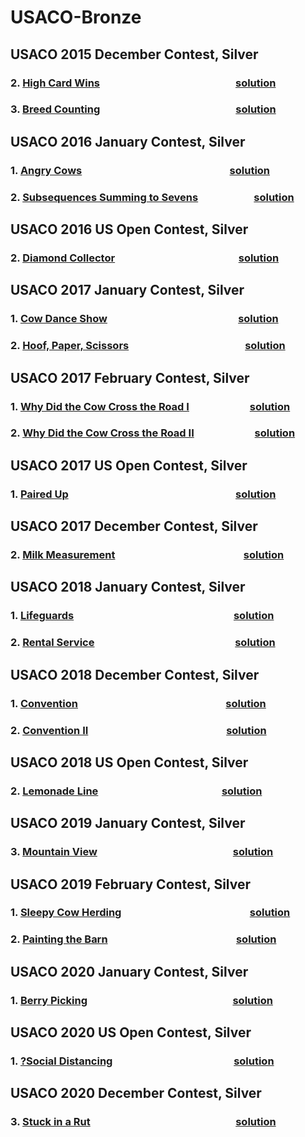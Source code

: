 # USACO-Bronze

## USACO 2015 December Contest, Silver
### 2.  [High Card Wins](http://www.usaco.org/index.php?page=viewproblem2&cpid=571)     &nbsp; &nbsp; &nbsp; &nbsp; &nbsp;&nbsp; &nbsp; &nbsp; &nbsp; &nbsp; &nbsp; &nbsp; &nbsp; &nbsp; &nbsp; &nbsp; &nbsp; &nbsp; &nbsp; &nbsp; &nbsp; &nbsp; &nbsp; &nbsp; &nbsp; &nbsp; &nbsp; &nbsp;      [solution](solution/2015/dec/cards.py) 
### 3.  [Breed Counting](http://www.usaco.org/index.php?page=viewproblem2&cpid=572)     &nbsp; &nbsp; &nbsp; &nbsp; &nbsp;&nbsp; &nbsp; &nbsp; &nbsp; &nbsp; &nbsp; &nbsp; &nbsp; &nbsp; &nbsp; &nbsp; &nbsp; &nbsp; &nbsp; &nbsp; &nbsp; &nbsp; &nbsp; &nbsp; &nbsp; &nbsp; &nbsp; &nbsp;      [solution](solution/2015/dec/breed.py) 

## USACO 2016 January Contest, Silver
### 1.  [Angry Cows](http://www.usaco.org/index.php?page=viewproblem2&cpid=594)   &nbsp; &nbsp; &nbsp; &nbsp; &nbsp; &nbsp; &nbsp;  &nbsp; &nbsp; &nbsp; &nbsp; &nbsp;   &nbsp; &nbsp; &nbsp; &nbsp; &nbsp;  &nbsp; &nbsp; &nbsp; &nbsp; &nbsp; &nbsp; &nbsp;  &nbsp; &nbsp; &nbsp; &nbsp; &nbsp; &nbsp;      [solution](solution/2016/jan/angry.py)
### 2.  [Subsequences Summing to Sevens](http://www.usaco.org/index.php?page=viewproblem2&cpid=595)   &nbsp; &nbsp; &nbsp; &nbsp; &nbsp; &nbsp; &nbsp; &nbsp; &nbsp; &nbsp; &nbsp;      [solution](solution/2016/jan/div7.py) 

## USACO 2016 US Open Contest, Silver
### 2.  [Diamond Collector](http://www.usaco.org/index.php?page=viewproblem2&cpid=643)  &nbsp; &nbsp; &nbsp; &nbsp; &nbsp; &nbsp; &nbsp;  &nbsp; &nbsp;  &nbsp; &nbsp; &nbsp; &nbsp; &nbsp; &nbsp; &nbsp; &nbsp; &nbsp; &nbsp; &nbsp; &nbsp; &nbsp; &nbsp; &nbsp; &nbsp;      [solution](solution/2016/open/diamond.py) 

## USACO 2017 January Contest, Silver
### 1.  [Cow Dance Show](http://www.usaco.org/index.php?page=viewproblem2&cpid=690)       &nbsp; &nbsp; &nbsp; &nbsp; &nbsp; &nbsp; &nbsp; &nbsp;&nbsp; &nbsp; &nbsp; &nbsp; &nbsp; &nbsp; &nbsp; &nbsp; &nbsp; &nbsp; &nbsp; &nbsp; &nbsp; &nbsp; &nbsp; &nbsp; &nbsp; &nbsp; &nbsp;      [solution](solution/2017/jan/dance.py) 
### 2.  [Hoof, Paper, Scissors](http://www.usaco.org/index.php?page=viewproblem2&cpid=691)       &nbsp; &nbsp; &nbsp; &nbsp; &nbsp;&nbsp; &nbsp; &nbsp; &nbsp; &nbsp; &nbsp; &nbsp; &nbsp; &nbsp; &nbsp; &nbsp; &nbsp; &nbsp; &nbsp; &nbsp; &nbsp; &nbsp; &nbsp; &nbsp;      [solution](solution/2017/jan/hps.py) 

## USACO 2017 February Contest, Silver
### 1.  [Why Did the Cow Cross the Road I](http://www.usaco.org/index.php?page=viewproblem2&cpid=714)     &nbsp; &nbsp; &nbsp; &nbsp; &nbsp; &nbsp; &nbsp; &nbsp; &nbsp; &nbsp; &nbsp; &nbsp;      [solution](solution/2017/feb/cross_road_1.py) 
### 2.  [Why Did the Cow Cross the Road II](http://www.usaco.org/index.php?page=viewproblem2&cpid=715)     &nbsp; &nbsp; &nbsp; &nbsp; &nbsp; &nbsp; &nbsp; &nbsp; &nbsp; &nbsp; &nbsp; &nbsp;      [solution](solution/2017/feb/cross_road_2.py) 

## USACO 2017 US Open Contest, Silver
### 1.  [Paired Up](http://www.usaco.org/index.php?page=viewproblem2&cpid=738)     &nbsp; &nbsp; &nbsp; &nbsp; &nbsp; &nbsp; &nbsp; &nbsp; &nbsp; &nbsp; &nbsp; &nbsp; &nbsp; &nbsp; &nbsp; &nbsp; &nbsp; &nbsp; &nbsp; &nbsp; &nbsp; &nbsp; &nbsp; &nbsp; &nbsp; &nbsp;  &nbsp; &nbsp; &nbsp; &nbsp; &nbsp; &nbsp; &nbsp; &nbsp;      [solution](solution/2017/open/pair.py) 

## USACO 2017 December Contest, Silver
### 2.  [Milk Measurement](http://www.usaco.org/index.php?page=viewproblem2&cpid=763)     &nbsp; &nbsp; &nbsp; &nbsp; &nbsp;  &nbsp; &nbsp; &nbsp; &nbsp; &nbsp; &nbsp; &nbsp; &nbsp; &nbsp; &nbsp; &nbsp; &nbsp; &nbsp;  &nbsp; &nbsp; &nbsp; &nbsp; &nbsp; &nbsp; &nbsp; &nbsp;      [solution](solution/2017/dec/milk.py)

## USACO 2018 January Contest, Silver
### 1.  [Lifeguards](http://www.usaco.org/index.php?page=viewproblem2&cpid=786)     &nbsp; &nbsp; &nbsp; &nbsp; &nbsp; &nbsp; &nbsp; &nbsp; &nbsp; &nbsp; &nbsp; &nbsp; &nbsp; &nbsp;&nbsp; &nbsp; &nbsp; &nbsp; &nbsp; &nbsp; &nbsp; &nbsp; &nbsp; &nbsp; &nbsp; &nbsp; &nbsp; &nbsp; &nbsp; &nbsp; &nbsp; &nbsp; &nbsp;      [solution](solution/2018/jan/lifeguards.py) 
### 2.  [Rental Service](http://www.usaco.org/index.php?page=viewproblem2&cpid=787)     &nbsp; &nbsp; &nbsp; &nbsp; &nbsp; &nbsp; &nbsp; &nbsp; &nbsp; &nbsp;&nbsp; &nbsp; &nbsp; &nbsp; &nbsp; &nbsp; &nbsp; &nbsp; &nbsp; &nbsp; &nbsp; &nbsp; &nbsp; &nbsp; &nbsp; &nbsp; &nbsp; &nbsp; &nbsp;      [solution](solution/2018/jan/rental.py) 

## USACO 2018 December Contest, Silver
### 1.  [Convention](http://www.usaco.org/index.php?page=viewproblem2&cpid=858)     &nbsp; &nbsp;  &nbsp; &nbsp; &nbsp; &nbsp; &nbsp; &nbsp; &nbsp;  &nbsp; &nbsp; &nbsp; &nbsp; &nbsp; &nbsp; &nbsp; &nbsp; &nbsp; &nbsp; &nbsp; &nbsp; &nbsp;  &nbsp; &nbsp; &nbsp; &nbsp; &nbsp; &nbsp; &nbsp; &nbsp;   [solution](solution/2018/dec/convention.py)
### 2.  [Convention II](http://www.usaco.org/index.php?page=viewproblem2&cpid=859)     &nbsp; &nbsp;  &nbsp; &nbsp; &nbsp; &nbsp; &nbsp;  &nbsp; &nbsp; &nbsp; &nbsp; &nbsp; &nbsp; &nbsp; &nbsp; &nbsp; &nbsp; &nbsp; &nbsp; &nbsp;  &nbsp; &nbsp; &nbsp; &nbsp; &nbsp; &nbsp; &nbsp; &nbsp;   [solution](solution/2018/dec/convention2.py)

## USACO 2018 US Open Contest, Silver
### 2.  [Lemonade Line](http://www.usaco.org/index.php?page=viewproblem2&cpid=835)     &nbsp; &nbsp;  &nbsp; &nbsp; &nbsp; &nbsp; &nbsp; &nbsp; &nbsp; &nbsp; &nbsp; &nbsp; &nbsp; &nbsp; &nbsp; &nbsp; &nbsp;  &nbsp; &nbsp; &nbsp; &nbsp; &nbsp; &nbsp; &nbsp; &nbsp;   [solution](solution/2018/open/line.py)

## USACO 2019 January Contest, Silver
### 3.  [Mountain View](http://www.usaco.org/index.php?page=viewproblem2&cpid=896)     &nbsp; &nbsp; &nbsp; &nbsp; &nbsp; &nbsp; &nbsp; &nbsp; &nbsp; &nbsp; &nbsp; &nbsp; &nbsp; &nbsp;&nbsp; &nbsp; &nbsp; &nbsp; &nbsp; &nbsp; &nbsp; &nbsp; &nbsp; &nbsp; &nbsp; &nbsp; &nbsp; &nbsp;      [solution](solution/2019/jan/mountainview.py)

## USACO 2019 February Contest, Silver
### 1.  [Sleepy Cow Herding](http://www.usaco.org/index.php?page=viewproblem2&cpid=918)     &nbsp; &nbsp; &nbsp; &nbsp; &nbsp; &nbsp; &nbsp; &nbsp; &nbsp; &nbsp; &nbsp; &nbsp; &nbsp; &nbsp; &nbsp; &nbsp; &nbsp; &nbsp; &nbsp; &nbsp; &nbsp; &nbsp; &nbsp; &nbsp; &nbsp; &nbsp;      [solution](solution/2019/feb/sleepy.py) 
### 2.  [Painting the Barn](http://www.usaco.org/index.php?page=viewproblem2&cpid=919)     &nbsp; &nbsp; &nbsp; &nbsp; &nbsp; &nbsp; &nbsp; &nbsp; &nbsp; &nbsp; &nbsp; &nbsp; &nbsp; &nbsp; &nbsp; &nbsp; &nbsp; &nbsp; &nbsp; &nbsp; &nbsp; &nbsp; &nbsp; &nbsp; &nbsp; &nbsp;      [solution](solution/2019/feb/paint.py) 

## USACO 2020 January Contest, Silver
### 1.  [Berry Picking](http://www.usaco.org/index.php?page=viewproblem2&cpid=990)     &nbsp; &nbsp;   &nbsp; &nbsp; &nbsp; &nbsp; &nbsp;&nbsp; &nbsp; &nbsp; &nbsp; &nbsp; &nbsp; &nbsp; &nbsp; &nbsp; &nbsp; &nbsp; &nbsp; &nbsp; &nbsp; &nbsp; &nbsp; &nbsp; &nbsp; &nbsp; &nbsp; &nbsp; &nbsp; &nbsp;      [solution](solution/2020/jan/berry.py)

## USACO 2020 US Open Contest, Silver
### 1.  [?Social Distancing](http://www.usaco.org/index.php?page=viewproblem2&cpid=1038)    &nbsp; &nbsp;&nbsp; &nbsp; &nbsp; &nbsp; &nbsp; &nbsp; &nbsp; &nbsp; &nbsp; &nbsp; &nbsp; &nbsp; &nbsp; &nbsp; &nbsp; &nbsp; &nbsp; &nbsp; &nbsp; &nbsp; &nbsp; &nbsp; &nbsp;      [solution](solution/2020/open/distance.py)

## USACO 2020 December Contest, Silver
### 3.  [Stuck in a Rut](http://www.usaco.org/index.php?page=viewproblem2&cpid=1064)     &nbsp; &nbsp;   &nbsp; &nbsp; &nbsp; &nbsp; &nbsp;&nbsp; &nbsp; &nbsp; &nbsp; &nbsp; &nbsp; &nbsp; &nbsp; &nbsp; &nbsp; &nbsp; &nbsp; &nbsp; &nbsp; &nbsp; &nbsp; &nbsp; &nbsp; &nbsp; &nbsp; &nbsp; &nbsp; &nbsp;      [solution](solution/2020/dec/stuck.py)

